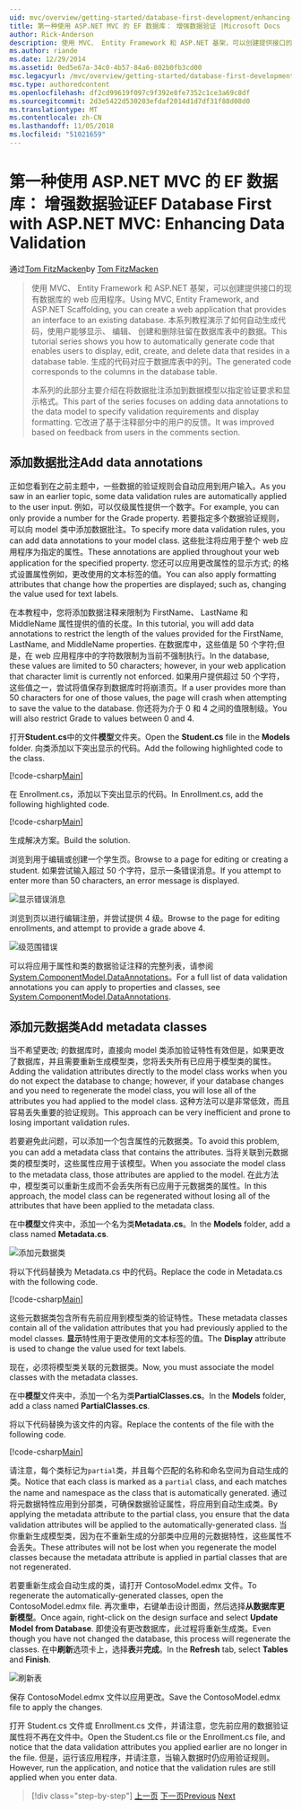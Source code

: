 ```yaml
---
uid: mvc/overview/getting-started/database-first-development/enhancing-data-validation
title: 第一种使用 ASP.NET MVC 的 EF 数据库： 增强数据验证 |Microsoft Docs
author: Rick-Anderson
description: 使用 MVC、 Entity Framework 和 ASP.NET 基架，可以创建提供接口的现有数据库的 web 应用程序。 此教程系列...
ms.author: riande
ms.date: 12/29/2014
ms.assetid: 0ed5e67a-34c0-4b57-84a6-802b0fb3cd00
msc.legacyurl: /mvc/overview/getting-started/database-first-development/enhancing-data-validation
msc.type: authoredcontent
ms.openlocfilehash: df2cd99619f097c9f392e8fe7352c1ce3a69c8df
ms.sourcegitcommit: 2d3e5422d530203efdaf2014d1d7df31f88d08d0
ms.translationtype: MT
ms.contentlocale: zh-CN
ms.lasthandoff: 11/05/2018
ms.locfileid: "51021659"
---
```

<a name="ef-database-first-with-aspnet-mvc-enhancing-data-validation"></a><span data-ttu-id="b9d54-104">第一种使用 ASP.NET MVC 的 EF 数据库： 增强数据验证</span><span class="sxs-lookup"><span data-stu-id="b9d54-104">EF Database First with ASP.NET MVC: Enhancing Data Validation</span></span>
====================
<span data-ttu-id="b9d54-105">通过[Tom FitzMacken](https://github.com/tfitzmac)</span><span class="sxs-lookup"><span data-stu-id="b9d54-105">by [Tom FitzMacken](https://github.com/tfitzmac)</span></span>

> <span data-ttu-id="b9d54-106">使用 MVC、 Entity Framework 和 ASP.NET 基架，可以创建提供接口的现有数据库的 web 应用程序。</span><span class="sxs-lookup"><span data-stu-id="b9d54-106">Using MVC, Entity Framework, and ASP.NET Scaffolding, you can create a web application that provides an interface to an existing database.</span></span> <span data-ttu-id="b9d54-107">本系列教程演示了如何自动生成代码，使用户能够显示、 编辑、 创建和删除驻留在数据库表中的数据。</span><span class="sxs-lookup"><span data-stu-id="b9d54-107">This tutorial series shows you how to automatically generate code that enables users to display, edit, create, and delete data that resides in a database table.</span></span> <span data-ttu-id="b9d54-108">生成的代码对应于数据库表中的列。</span><span class="sxs-lookup"><span data-stu-id="b9d54-108">The generated code corresponds to the columns in the database table.</span></span>
> 
> <span data-ttu-id="b9d54-109">本系列的此部分主要介绍在将数据批注添加到数据模型以指定验证要求和显示格式。</span><span class="sxs-lookup"><span data-stu-id="b9d54-109">This part of the series focuses on adding data annotations to the data model to specify validation requirements and display formatting.</span></span> <span data-ttu-id="b9d54-110">它改进了基于注释部分中的用户的反馈。</span><span class="sxs-lookup"><span data-stu-id="b9d54-110">It was improved based on feedback from users in the comments section.</span></span>


## <a name="add-data-annotations"></a><span data-ttu-id="b9d54-111">添加数据批注</span><span class="sxs-lookup"><span data-stu-id="b9d54-111">Add data annotations</span></span>

<span data-ttu-id="b9d54-112">正如您看到在之前主题中，一些数据的验证规则会自动应用到用户输入。</span><span class="sxs-lookup"><span data-stu-id="b9d54-112">As you saw in an earlier topic, some data validation rules are automatically applied to the user input.</span></span> <span data-ttu-id="b9d54-113">例如，可以仅级属性提供一个数字。</span><span class="sxs-lookup"><span data-stu-id="b9d54-113">For example, you can only provide a number for the Grade property.</span></span> <span data-ttu-id="b9d54-114">若要指定多个数据验证规则，可以向 model 类中添加数据批注。</span><span class="sxs-lookup"><span data-stu-id="b9d54-114">To specify more data validation rules, you can add data annotations to your model class.</span></span> <span data-ttu-id="b9d54-115">这些批注将应用于整个 web 应用程序为指定的属性。</span><span class="sxs-lookup"><span data-stu-id="b9d54-115">These annotations are applied throughout your web application for the specified property.</span></span> <span data-ttu-id="b9d54-116">您还可以应用更改属性的显示方式; 的格式设置属性例如，更改使用的文本标签的值。</span><span class="sxs-lookup"><span data-stu-id="b9d54-116">You can also apply formatting attributes that change how the properties are displayed; such as, changing the value used for text labels.</span></span>

<span data-ttu-id="b9d54-117">在本教程中，您将添加数据注释来限制为 FirstName、 LastName 和 MiddleName 属性提供的值的长度。</span><span class="sxs-lookup"><span data-stu-id="b9d54-117">In this tutorial, you will add data annotations to restrict the length of the values provided for the FirstName, LastName, and MiddleName properties.</span></span> <span data-ttu-id="b9d54-118">在数据库中，这些值是 50 个字符;但是，在 web 应用程序中的字符数限制为当前不强制执行。</span><span class="sxs-lookup"><span data-stu-id="b9d54-118">In the database, these values are limited to 50 characters; however, in your web application that character limit is currently not enforced.</span></span> <span data-ttu-id="b9d54-119">如果用户提供超过 50 个字符，这些值之一，尝试将值保存到数据库时将崩溃页。</span><span class="sxs-lookup"><span data-stu-id="b9d54-119">If a user provides more than 50 characters for one of those values, the page will crash when attempting to save the value to the database.</span></span> <span data-ttu-id="b9d54-120">你还将为介于 0 和 4 之间的值限制级。</span><span class="sxs-lookup"><span data-stu-id="b9d54-120">You will also restrict Grade to values between 0 and 4.</span></span>

<span data-ttu-id="b9d54-121">打开**Student.cs**中的文件**模型**文件夹。</span><span class="sxs-lookup"><span data-stu-id="b9d54-121">Open the **Student.cs** file in the **Models** folder.</span></span> <span data-ttu-id="b9d54-122">向类添加以下突出显示的代码。</span><span class="sxs-lookup"><span data-stu-id="b9d54-122">Add the following highlighted code to the class.</span></span>

[!code-csharp[Main](enhancing-data-validation/samples/sample1.cs?highlight=5,15,17,20)]

<span data-ttu-id="b9d54-123">在 Enrollment.cs，添加以下突出显示的代码。</span><span class="sxs-lookup"><span data-stu-id="b9d54-123">In Enrollment.cs, add the following highlighted code.</span></span>

[!code-csharp[Main](enhancing-data-validation/samples/sample2.cs?highlight=5,10)]

<span data-ttu-id="b9d54-124">生成解决方案。</span><span class="sxs-lookup"><span data-stu-id="b9d54-124">Build the solution.</span></span>

<span data-ttu-id="b9d54-125">浏览到用于编辑或创建一个学生页。</span><span class="sxs-lookup"><span data-stu-id="b9d54-125">Browse to a page for editing or creating a student.</span></span> <span data-ttu-id="b9d54-126">如果尝试输入超过 50 个字符，显示一条错误消息。</span><span class="sxs-lookup"><span data-stu-id="b9d54-126">If you attempt to enter more than 50 characters, an error message is displayed.</span></span>

![显示错误消息](enhancing-data-validation/_static/image1.png)

<span data-ttu-id="b9d54-128">浏览到页以进行编辑注册，并尝试提供 4 级。</span><span class="sxs-lookup"><span data-stu-id="b9d54-128">Browse to the page for editing enrollments, and attempt to provide a grade above 4.</span></span>

![级范围错误](enhancing-data-validation/_static/image2.png)

<span data-ttu-id="b9d54-130">可以将应用于属性和类的数据验证注释的完整列表，请参阅[System.ComponentModel.DataAnnotations](https://msdn.microsoft.com/library/system.componentmodel.dataannotations.aspx)。</span><span class="sxs-lookup"><span data-stu-id="b9d54-130">For a full list of data validation annotations you can apply to properties and classes, see [System.ComponentModel.DataAnnotations](https://msdn.microsoft.com/library/system.componentmodel.dataannotations.aspx).</span></span>

## <a name="add-metadata-classes"></a><span data-ttu-id="b9d54-131">添加元数据类</span><span class="sxs-lookup"><span data-stu-id="b9d54-131">Add metadata classes</span></span>

<span data-ttu-id="b9d54-132">当不希望更改; 的数据库时，直接向 model 类添加验证特性有效但是，如果更改了数据库，并且需要重新生成模型类，您将丢失所有已应用于模型类的属性。</span><span class="sxs-lookup"><span data-stu-id="b9d54-132">Adding the validation attributes directly to the model class works when you do not expect the database to change; however, if your database changes and you need to regenerate the model class, you will lose all of the attributes you had applied to the model class.</span></span> <span data-ttu-id="b9d54-133">这种方法可以是非常低效，而且容易丢失重要的验证规则。</span><span class="sxs-lookup"><span data-stu-id="b9d54-133">This approach can be very inefficient and prone to losing important validation rules.</span></span>

<span data-ttu-id="b9d54-134">若要避免此问题，可以添加一个包含属性的元数据类。</span><span class="sxs-lookup"><span data-stu-id="b9d54-134">To avoid this problem, you can add a metadata class that contains the attributes.</span></span> <span data-ttu-id="b9d54-135">当将关联到元数据类的模型类时，这些属性应用于该模型。</span><span class="sxs-lookup"><span data-stu-id="b9d54-135">When you associate the model class to the metadata class, those attributes are applied to the model.</span></span> <span data-ttu-id="b9d54-136">在此方法中，模型类可以重新生成而不会丢失所有已应用于元数据类的属性。</span><span class="sxs-lookup"><span data-stu-id="b9d54-136">In this approach, the model class can be regenerated without losing all of the attributes that have been applied to the metadata class.</span></span>

<span data-ttu-id="b9d54-137">在中**模型**文件夹中，添加一个名为类**Metadata.cs**。</span><span class="sxs-lookup"><span data-stu-id="b9d54-137">In the **Models** folder, add a class named **Metadata.cs**.</span></span>

![添加元数据类](enhancing-data-validation/_static/image3.png)

<span data-ttu-id="b9d54-139">将以下代码替换为 Metadata.cs 中的代码。</span><span class="sxs-lookup"><span data-stu-id="b9d54-139">Replace the code in Metadata.cs with the following code.</span></span>

[!code-csharp[Main](enhancing-data-validation/samples/sample3.cs)]

<span data-ttu-id="b9d54-140">这些元数据类包含所有先前应用到模型类的验证特性。</span><span class="sxs-lookup"><span data-stu-id="b9d54-140">These metadata classes contain all of the validation attributes that you had previously applied to the model classes.</span></span> <span data-ttu-id="b9d54-141">**显示**特性用于更改使用的文本标签的值。</span><span class="sxs-lookup"><span data-stu-id="b9d54-141">The **Display** attribute is used to change the value used for text labels.</span></span>

<span data-ttu-id="b9d54-142">现在，必须将模型类关联的元数据类。</span><span class="sxs-lookup"><span data-stu-id="b9d54-142">Now, you must associate the model classes with the metadata classes.</span></span>

<span data-ttu-id="b9d54-143">在中**模型**文件夹中，添加一个名为类**PartialClasses.cs**。</span><span class="sxs-lookup"><span data-stu-id="b9d54-143">In the **Models** folder, add a class named **PartialClasses.cs**.</span></span>

<span data-ttu-id="b9d54-144">将以下代码替换为该文件的内容。</span><span class="sxs-lookup"><span data-stu-id="b9d54-144">Replace the contents of the file with the following code.</span></span>

[!code-csharp[Main](enhancing-data-validation/samples/sample4.cs)]

<span data-ttu-id="b9d54-145">请注意，每个类标记为`partial`类，并且每个匹配的名称和命名空间为自动生成的类。</span><span class="sxs-lookup"><span data-stu-id="b9d54-145">Notice that each class is marked as a `partial` class, and each matches the name and namespace as the class that is automatically generated.</span></span> <span data-ttu-id="b9d54-146">通过将元数据特性应用到分部类，可确保数据验证属性，将应用到自动生成类。</span><span class="sxs-lookup"><span data-stu-id="b9d54-146">By applying the metadata attribute to the partial class, you ensure that the data validation attributes will be applied to the automatically-generated class.</span></span> <span data-ttu-id="b9d54-147">当你重新生成模型类，因为在不重新生成的分部类中应用的元数据特性，这些属性不会丢失。</span><span class="sxs-lookup"><span data-stu-id="b9d54-147">These attributes will not be lost when you regenerate the model classes because the metadata attribute is applied in partial classes that are not regenerated.</span></span>

<span data-ttu-id="b9d54-148">若要重新生成会自动生成的类，请打开 ContosoModel.edmx 文件。</span><span class="sxs-lookup"><span data-stu-id="b9d54-148">To regenerate the automatically-generated classes, open the ContosoModel.edmx file.</span></span> <span data-ttu-id="b9d54-149">再次重申，右键单击设计图面，然后选择**从数据库更新模型**。</span><span class="sxs-lookup"><span data-stu-id="b9d54-149">Once again, right-click on the design surface and select **Update Model from Database**.</span></span> <span data-ttu-id="b9d54-150">即使没有更改数据库，此过程将重新生成类。</span><span class="sxs-lookup"><span data-stu-id="b9d54-150">Even though you have not changed the database, this process will regenerate the classes.</span></span> <span data-ttu-id="b9d54-151">在中**刷新**选项卡上，选择**表**并**完成**。</span><span class="sxs-lookup"><span data-stu-id="b9d54-151">In the **Refresh** tab, select **Tables** and **Finish**.</span></span>

![刷新表](enhancing-data-validation/_static/image4.png)

<span data-ttu-id="b9d54-153">保存 ContosoModel.edmx 文件以应用更改。</span><span class="sxs-lookup"><span data-stu-id="b9d54-153">Save the ContosoModel.edmx file to apply the changes.</span></span>

<span data-ttu-id="b9d54-154">打开 Student.cs 文件或 Enrollment.cs 文件，并请注意，您先前应用的数据验证属性将不再在文件中。</span><span class="sxs-lookup"><span data-stu-id="b9d54-154">Open the Student.cs file or the Enrollment.cs file, and notice that the data validation attributes you applied earlier are no longer in the file.</span></span> <span data-ttu-id="b9d54-155">但是，运行该应用程序，并请注意，当输入数据时仍应用验证规则。</span><span class="sxs-lookup"><span data-stu-id="b9d54-155">However, run the application, and notice that the validation rules are still applied when you enter data.</span></span>

> [!div class="step-by-step"]
> <span data-ttu-id="b9d54-156">[上一页](customizing-a-view.md)
> [下一页](publish-to-azure.md)</span><span class="sxs-lookup"><span data-stu-id="b9d54-156">[Previous](customizing-a-view.md)
[Next](publish-to-azure.md)</span></span>
